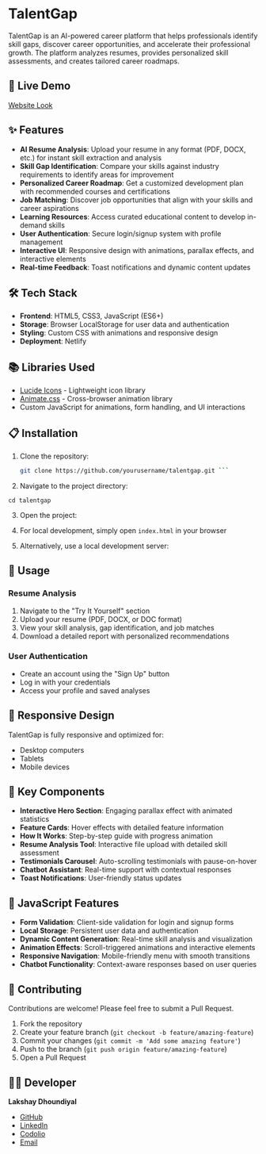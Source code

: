 # TalentGap

TalentGap is an AI-powered career platform that helps professionals identify skill gaps, discover career opportunities, and accelerate their professional growth. The platform analyzes resumes, provides personalized skill assessments, and creates tailored career roadmaps.

## 🚀 Live Demo

[Website Look](https://github.com/LakshayD02/TalentGap_SaaS_Prototype/blob/main/Website.jpeg)

## ✨ Features

- **AI Resume Analysis**: Upload your resume in any format (PDF, DOCX, etc.) for instant skill extraction and analysis
- **Skill Gap Identification**: Compare your skills against industry requirements to identify areas for improvement
- **Personalized Career Roadmap**: Get a customized development plan with recommended courses and certifications
- **Job Matching**: Discover job opportunities that align with your skills and career aspirations
- **Learning Resources**: Access curated educational content to develop in-demand skills
- **User Authentication**: Secure login/signup system with profile management
- **Interactive UI**: Responsive design with animations, parallax effects, and interactive elements
- **Real-time Feedback**: Toast notifications and dynamic content updates

## 🛠️ Tech Stack

- **Frontend**: HTML5, CSS3, JavaScript (ES6+)
- **Storage**: Browser LocalStorage for user data and authentication
- **Styling**: Custom CSS with animations and responsive design
- **Deployment**: Netlify

## 📚 Libraries Used

- [Lucide Icons](https://lucide.dev/) - Lightweight icon library
- [Animate.css](https://animate.style/) - Cross-browser animation library
- Custom JavaScript for animations, form handling, and UI interactions

## 📋 Installation

1. Clone the repository:
   ```bash
   git clone https://github.com/yourusername/talentgap.git ```

2. Navigate to the project directory:

```shellscript
cd talentgap
```

3. Open the project:

1. For local development, simply open `index.html` in your browser
2. Alternatively, use a local development server:

## 🔧 Usage

### Resume Analysis

1. Navigate to the "Try It Yourself" section
2. Upload your resume (PDF, DOCX, or DOC format)
3. View your skill analysis, gap identification, and job matches
4. Download a detailed report with personalized recommendations


### User Authentication

- Create an account using the "Sign Up" button
- Log in with your credentials
- Access your profile and saved analyses


## 📱 Responsive Design

TalentGap is fully responsive and optimized for:

- Desktop computers
- Tablets
- Mobile devices

## 🌟 Key Components

- **Interactive Hero Section**: Engaging parallax effect with animated statistics
- **Feature Cards**: Hover effects with detailed feature information
- **How It Works**: Step-by-step guide with progress animation
- **Resume Analysis Tool**: Interactive file upload with detailed skill assessment
- **Testimonials Carousel**: Auto-scrolling testimonials with pause-on-hover
- **Chatbot Assistant**: Real-time support with contextual responses
- **Toast Notifications**: User-friendly status updates


## 🧠 JavaScript Features

- **Form Validation**: Client-side validation for login and signup forms
- **Local Storage**: Persistent user data and authentication
- **Dynamic Content Generation**: Real-time skill analysis and visualization
- **Animation Effects**: Scroll-triggered animations and interactive elements
- **Responsive Navigation**: Mobile-friendly menu with smooth transitions
- **Chatbot Functionality**: Context-aware responses based on user queries


## 🤝 Contributing

Contributions are welcome! Please feel free to submit a Pull Request.

1. Fork the repository
2. Create your feature branch (`git checkout -b feature/amazing-feature`)
3. Commit your changes (`git commit -m 'Add some amazing feature'`)
4. Push to the branch (`git push origin feature/amazing-feature`)
5. Open a Pull Request

## 👨‍💻 Developer

**Lakshay Dhoundiyal**

- [GitHub](https://github.com/LakshayD02)
- [LinkedIn](https://www.linkedin.com/in/lakshay-dhoundiyal-531b25259)
- [Codolio](https://codolio.com/profile/LakshayD02)
- [Email](mailto:lakshay22dhoundiyal@gmail.com)
